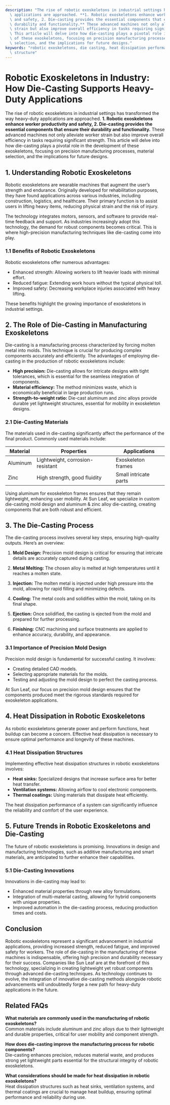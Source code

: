 ```yaml
---
description: "The rise of robotic exoskeletons in industrial settings has transformed the way heavy-duty\
  \ applications are approached. **1. Robotic exoskeletons enhance worker productivity\
  \ and safety, 2. Die-casting provides the essential components that ensure their\
  \ durability and functionality.** These advanced machines not only alleviate worker\
  \ strain but also improve overall efficiency in tasks requiring significant strength.\
  \ This article will delve into how die-casting plays a pivotal role in the development\
  \ of these exoskeletons, focusing on precision manufacturing processes, material\
  \ selection, and the implications for future designs."
keywords: "robotic exoskeletons, die casting, heat dissipation performance, heat dissipation\
  \ structure"
---
```

# Robotic Exoskeletons in Industry: How Die-Casting Supports Heavy-Duty Applications

The rise of robotic exoskeletons in industrial settings has transformed the way heavy-duty applications are approached. **1. Robotic exoskeletons enhance worker productivity and safety, 2. Die-casting provides the essential components that ensure their durability and functionality.** These advanced machines not only alleviate worker strain but also improve overall efficiency in tasks requiring significant strength. This article will delve into how die-casting plays a pivotal role in the development of these exoskeletons, focusing on precision manufacturing processes, material selection, and the implications for future designs.

## **1. Understanding Robotic Exoskeletons**

Robotic exoskeletons are wearable machines that augment the user’s strength and endurance. Originally developed for rehabilitation purposes, they have found applications across various industries, including construction, logistics, and healthcare. Their primary function is to assist users in lifting heavy items, reducing physical strain and the risk of injury.

The technology integrates motors, sensors, and software to provide real-time feedback and support. As industries increasingly adopt this technology, the demand for robust components becomes critical. This is where high-precision manufacturing techniques like die-casting come into play.

### **1.1 Benefits of Robotic Exoskeletons**

Robotic exoskeletons offer numerous advantages:

- Enhanced strength: Allowing workers to lift heavier loads with minimal effort.
- Reduced fatigue: Extending work hours without the typical physical toll.
- Improved safety: Decreasing workplace injuries associated with heavy lifting.

These benefits highlight the growing importance of exoskeletons in industrial settings.

## **2. The Role of Die-Casting in Manufacturing Exoskeletons**

Die-casting is a manufacturing process characterized by forcing molten metal into molds. This technique is crucial for producing complex components accurately and efficiently. The advantages of employing die-casting in the production of robotic exoskeletons include:

- **High precision:** Die-casting allows for intricate designs with tight tolerances, which is essential for the seamless integration of components.
- **Material efficiency:** The method minimizes waste, which is economically beneficial in large production runs.
- **Strength-to-weight ratio:** Die-cast aluminum and zinc alloys provide durable yet lightweight structures, essential for mobility in exoskeleton designs.

### **2.1 Die-Casting Materials**

The materials used in die-casting significantly affect the performance of the final product. Commonly used materials include:

| Material       | Properties                     | Applications                |
|----------------|--------------------------------|-----------------------------|
| Aluminum       | Lightweight, corrosion-resistant | Exoskeleton frames          |
| Zinc           | High strength, good fluidity   | Small intricate parts       |

Using aluminum for exoskeleton frames ensures that they remain lightweight, enhancing user mobility. At Sun Leaf, we specialize in custom die-casting mold design and aluminum & zinc alloy die-casting, creating components that are both robust and efficient.

## **3. The Die-Casting Process**

The die-casting process involves several key steps, ensuring high-quality outputs. Here’s an overview:

1. **Mold Design:** Precision mold design is critical for ensuring that intricate details are accurately captured during casting.
   
2. **Metal Melting:** The chosen alloy is melted at high temperatures until it reaches a molten state.
   
3. **Injection:** The molten metal is injected under high pressure into the mold, allowing for rapid filling and minimizing defects.
   
4. **Cooling:** The metal cools and solidifies within the mold, taking on its final shape.
   
5. **Ejection:** Once solidified, the casting is ejected from the mold and prepared for further processing.
   
6. **Finishing:** CNC machining and surface treatments are applied to enhance accuracy, durability, and appearance.

### **3.1 Importance of Precision Mold Design**

Precision mold design is fundamental for successful casting. It involves:

- Creating detailed CAD models.
- Selecting appropriate materials for the molds.
- Testing and adjusting the mold design to perfect the casting process.

At Sun Leaf, our focus on precision mold design ensures that the components produced meet the rigorous standards required for exoskeleton applications.

## **4. Heat Dissipation in Robotic Exoskeletons**

As robotic exoskeletons generate power and perform functions, heat buildup can become a concern. Effective heat dissipation is necessary to ensure optimal performance and longevity of these machines. 

### **4.1 Heat Dissipation Structures**

Implementing effective heat dissipation structures in robotic exoskeletons involves:

- **Heat sinks:** Specialized designs that increase surface area for better heat transfer.
- **Ventilation systems:** Allowing airflow to cool electronic components.
- **Thermal coatings:** Using materials that dissipate heat efficiently.

The heat dissipation performance of a system can significantly influence the reliability and comfort of the user experience.

## **5. Future Trends in Robotic Exoskeletons and Die-Casting**

The future of robotic exoskeletons is promising. Innovations in design and manufacturing technologies, such as additive manufacturing and smart materials, are anticipated to further enhance their capabilities. 

### **5.1 Die-Casting Innovations**

Innovations in die-casting may lead to:

- Enhanced material properties through new alloy formulations.
- Integration of multi-material casting, allowing for hybrid components with unique properties.
- Improved automation in the die-casting process, reducing production times and costs.

## **Conclusion**

Robotic exoskeletons represent a significant advancement in industrial applications, providing increased strength, reduced fatigue, and improved safety for workers. The role of die-casting in the manufacturing of these machines is indispensable, offering high precision and durability necessary for their success. Companies like Sun Leaf are at the forefront of this technology, specializing in creating lightweight yet robust components through advanced die-casting techniques. As technology continues to evolve, the integration of innovative die-casting methods alongside robotic advancements will undoubtedly forge a new path for heavy-duty applications in the future.

## **Related FAQs**

**What materials are commonly used in the manufacturing of robotic exoskeletons?**  
Common materials include aluminum and zinc alloys due to their lightweight and durable properties, critical for user mobility and component strength.

**How does die-casting improve the manufacturing process for robotic components?**  
Die-casting enhances precision, reduces material waste, and produces strong yet lightweight parts essential for the structural integrity of robotic exoskeletons.

**What considerations should be made for heat dissipation in robotic exoskeletons?**  
Heat dissipation structures such as heat sinks, ventilation systems, and thermal coatings are crucial to manage heat buildup, ensuring optimal performance and reliability during use.
